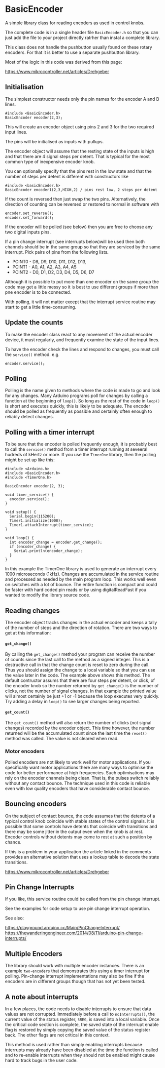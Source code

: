 # BasicEncoder

A simple library class for reading encoders as used in control knobs.

The complete code is in a single header file ```BasicEncoder.h``` so that you can just add the file to your project directly ratrher than instal a complete library.

This class does not handle the pushbutton usually found on these rotary encoders. For that it is better to use a separate pushbutton library.

Most of the logic in this code was derived from this page:

https://www.mikrocontroller.net/articles/Drehgeber


## Initialisation

The simplest constructor needs only the pin names for the encoder A and B lines.

    #include <BasicEncoder.h>
    BasicEncoder encoder(2,3);


This will create an encoder object using pins 2 and 3 for the two required input lines. 

The pins will be initialised as inputs with pullups. 

The encoder object will assume that the resting state of the inputs is high and that there are 4 signal steps per detent. That is typical for the most common type of inexpensive encoder knob.

You can optionally specify that the pins rest in the low state and that the number of steps per detent is different with constructors like


    #include <basicEncoder.h>
    BasicEncoder encoder1(2,3,HIGH,2) / pins rest low, 2 steps per detent


If the count is reversed then just swap the two pins. Alternatively, the direction of counting can be reversed or restored to normal in software with

    encoder.set_reverse();
    encoder.set_forward();

If the encoder will be polled (see below) then you are free to choose any two digital inputs pins.

If a pin change interrupt (see interrupts below)will be used then both channels should be in the same group so that they are serviced by the same interrupt. Pick pairs of pins from the following lists.

 * PCINT0 - D8, D9, D10, D11, D12, D13,
 * PCINT1 - A0, A1, A2, A3, A4, A5
 * PCINT2 - D0, D1, D2, D3, D4, D5, D6, D7

Although it is possible to put more than one encoder on the same group the code may get a little messy so it is best to use different groups if more than pne encoder is to be connected.

With polling, it will not matter except that the interrupt service routine may start to get a little time-consuming.

## Update the counts

To make the encoder class react to any movement of the actual encoder device, it must regularly, and frequently examine the state of the input lines.

To have the encoder check the lines and respond to changes, you must call the ```service()``` method. e.g.

    encoder.service();

## Polling

Polling is the name given to methods where the code is made to go and look for any changes. Many Arduino programs poll for changes by calling a function at the beginning of ```loop()```. So long as the rest of the code in ```loop()``` is short and executes quickly, this is likely to be adequate. The encoder should be polled as frequently as possible and certainly often enough to reliably detect changes. 

## Polling with a timer interrupt

To be sure that the encoder is polled frequently enough, it is probably best to call the ```service()``` method from a timer interrupt running at seveeral hudreds of kHertz or more. If you use the ```TimerOne``` library, then the polling might be set up like this:

    #include <Arduino.h>
    #include <BasicEncoder.h>
    #include <TimerOne.h>

    BasicEncoder encoder(2, 3);

    void timer_service() {
      encoder.service();
    }

    void setup() {
      Serial.begin(115200);
      Timer1.initialize(1000);
      Timer1.attachInterrupt(timer_service);
    }

    void loop() {
      int encoder_change = encoder.get_change();
      if (encoder_change) {
        Serial.println(encoder_change);
      }      
    }

In this example the TimerOne library is used to generate an interrupt every 1000 microseconds (1kHz).  Changes are accumulated in the service routine and processed as needed by the main program loop.  This works well even on switches with a lot of bounce. The entire function is compact and could be faster with hard coded pin reads or by using digitalReadFast if you wanted to modify the library source code.

## Reading changes

The encoder object tracks changes in the actual encoder and keeps a tally of the number of steps and the direction of rotation. There are two ways to get at this information:

#### ```get_change()```

By calling the ```get_change()``` method your program can receive the number of counts since the last call to the method as a signed integer. This is a destructive call in that the change count is reset to zero during the call. Thus you should assign the change to a local variable so that you can use the value later in the code. The example above shows this method. The default contructor assums that there are four steps per detent, or click, of the encoder knob so the number returned by ```get_change()``` is the number of clicks, not the number of signal changes. In that example the printed value will almost certainly be just +1 or -1 because the loop executes very quickly. Try adding a delay in ```loop()``` to see larger changes being reported.

#### ```get_count()```

The ```get_count()``` method will also return the number of clicks (not signal changes) recorded by the encoder object. This time however, the number returned will be the accumulated count since the last time the ```reset()``` method was called. The value is not cleared when read.

### Motor encoders

Polled encoders are not likely to work well for motor applications. If you specifically want motor applications there are many ways to optimise the code for better performance at high frequencies. Such optimisations may rely on the encoder channels being clean. That is, the pulses switch reliably without any contact bounce. The technique used in this code is reliable even with low quality encoders that have considerable contact bounce.

## Bouncing encoders

On the subject of contact bounce, the code assumes that the detents of a typical control knob coincide with stable states of the control signals. It is possible that some controls have detents that coincide with transitions and there may be some jitter in the output even when the knob is at rest. Encoder controls without detents may come to rest at such a position by chance.

If this is a problem in your application the article linked in the comments provides an alternative solution that uses a lookup table to decode the state transitions.

https://www.mikrocontroller.net/articles/Drehgeber


## Pin Change Interrupts

 If you like, this service routine could be called from the pin change interrupt.
 
 See the examples for code setup to use pin change interrupt operation. 
 
 See also:

 https://playground.arduino.cc/Main/PinChangeInterrupt/
 https://thewanderingengineer.com/2014/08/11/arduino-pin-change-interrupts/

## Multiple Encoders

The library should work with multiple encoder instances. There is an example `two-encoders` that demonstrates this using a timer interrupt for polling. Pin-change interrupt implementations may also be fine if the encoders are in different groups though that has not yet been tested.

## A note about interrupts

In a few places, the code needs to disable interrupts to ensure that data values are not corrupted. Immediately before a call to `noInterrupts()`, the current value of the status register, `SREG`, is saved into a local variable. Once the critical code section is complete, the saved state of the interrupt enable flag is restored by simply copying the saved value of the status register back. The other flags are not critical in this context. 

This method is used rather than simply enabling interrupts because interrupts may already have been disabled at the time the function is called and to re-enable interrupts when they should not be enabled might cause hard to track bugs in the user code.
